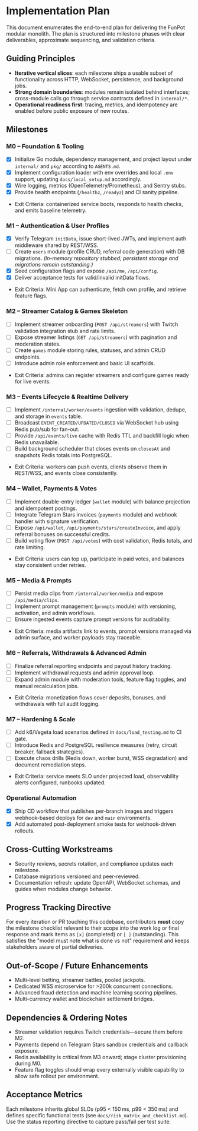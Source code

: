 # Implementation Plan

This document enumerates the end-to-end plan for delivering the FunPot modular
monolith. The plan is structured into milestone phases with clear deliverables,
approximate sequencing, and validation criteria.

## Guiding Principles
- **Iterative vertical slices**: each milestone ships a usable subset of
  functionality across HTTP, WebSocket, persistence, and background jobs.
- **Strong domain boundaries**: modules remain isolated behind interfaces;
  cross-module calls go through service contracts defined in `internal/*`.
- **Operational readiness first**: tracing, metrics, and idempotency are enabled
  before public exposure of new routes.

## Milestones

### M0 – Foundation & Tooling
- [x] Initialize Go module, dependency management, and project layout under
  `internal/` and `pkg/` according to `AGENTS.md`.
- [x] Implement configuration loader with env overrides and local `.env`
  support, updating `docs/local_setup.md` accordingly.
- [x] Wire logging, metrics (OpenTelemetry/Prometheus), and Sentry stubs.
- [x] Provide health endpoints (`/healthz`, `/readyz`) and CI sanity pipeline.
- Exit Criteria: containerized service boots, responds to health checks, and
  emits baseline telemetry.

### M1 – Authentication & User Profiles
- [x] Verify Telegram `initData`, issue short-lived JWTs, and implement auth
  middleware shared by REST/WSS.
- [ ] Create `users` module (profile CRUD, referral code generation) with DB
  migrations. *(In-memory repository stubbed; persistent storage and migrations
  remain outstanding.)*
- [x] Seed configuration flags and expose `/api/me`, `/api/config`.
- [x] Deliver acceptance tests for valid/invalid initData flows.
- Exit Criteria: Mini App can authenticate, fetch own profile, and retrieve
  feature flags.

### M2 – Streamer Catalog & Games Skeleton
- [ ] Implement streamer onboarding (`POST /api/streamers`) with Twitch
  validation integration stub and rate limits.
- [ ] Expose streamer listings (`GET /api/streamers`) with pagination and
  moderation states.
- [ ] Create `games` module storing rules, statuses, and admin CRUD endpoints.
- [ ] Introduce admin role enforcement and basic UI scaffolds.
- Exit Criteria: admins can register streamers and configure games ready for
  live events.

### M3 – Events Lifecycle & Realtime Delivery
- [ ] Implement `/internal/worker/events` ingestion with validation, dedupe, and
  storage in `events` table.
- [ ] Broadcast `EVENT_CREATED/UPDATED/CLOSED` via WebSocket hub using Redis
  pub/sub for fan-out.
- [ ] Provide `/api/events/live` cache with Redis TTL and backfill logic when
  Redis unavailable.
- [ ] Build background scheduler that closes events on `closesAt` and snapshots
  Redis totals into PostgreSQL.
- Exit Criteria: workers can push events, clients observe them in REST/WSS, and
  events close consistently.

### M4 – Wallet, Payments & Votes
- [ ] Implement double-entry ledger (`wallet` module) with balance projection
  and idempotent postings.
- [ ] Integrate Telegram Stars invoices (`payments` module) and webhook handler
  with signature verification.
- [ ] Expose `/api/wallet`, `/api/payments/stars/createInvoice`, and apply
  referral bonuses on successful credits.
- [ ] Build voting flow (`POST /api/votes`) with cost validation, Redis totals,
  and rate limiting.
- Exit Criteria: users can top up, participate in paid votes, and balances stay
  consistent under retries.

### M5 – Media & Prompts
- [ ] Persist media clips from `/internal/worker/media` and expose
  `/api/media/clips`.
- [ ] Implement prompt management (`prompts` module) with versioning,
  activation, and admin workflows.
- [ ] Ensure ingested events capture prompt versions for auditability.
- Exit Criteria: media artifacts link to events, prompt versions managed via
  admin surface, and worker payloads stay traceable.

### M6 – Referrals, Withdrawals & Advanced Admin
- [ ] Finalize referral reporting endpoints and payout history tracking.
- [ ] Implement withdrawal requests and admin approval loop.
- [ ] Expand admin module with moderation tools, feature flag toggles, and
  manual recalculation jobs.
- Exit Criteria: monetization flows cover deposits, bonuses, and withdrawals
  with full audit logging.

### M7 – Hardening & Scale
- [ ] Add k6/Vegeta load scenarios defined in `docs/load_testing.md` to CI gate.
- [ ] Introduce Redis and PostgreSQL resilience measures (retry, circuit
  breaker, fallback strategies).
- [ ] Execute chaos drills (Redis down, worker burst, WSS degradation) and
  document remediation steps.
- Exit Criteria: service meets SLO under projected load, observability alerts
  configured, runbooks updated.

### Operational Automation
- [x] Ship CD workflow that publishes per-branch images and triggers webhook-based
  deploys for `dev` and `main` environments.
- [x] Add automated post-deployment smoke tests for webhook-driven rollouts.

## Cross-Cutting Workstreams
- Security reviews, secrets rotation, and compliance updates each milestone.
- Database migrations versioned and peer-reviewed.
- Documentation refresh: update OpenAPI, WebSocket schemas, and guides when
  modules change behavior.

## Progress Tracking Directive
For every iteration or PR touching this codebase, contributors **must** copy the
milestone checklist relevant to their scope into the work log or final response
and mark items as `[x]` (completed) or `[ ]` (outstanding). This satisfies the
"model must note what is done vs not" requirement and keeps stakeholders aware
of partial deliveries.

## Out-of-Scope / Future Enhancements
- Multi-level betting, streamer battles, pooled jackpots.
- Dedicated WSS microservice for >200k concurrent connections.
- Advanced fraud detection and machine learning scoring pipelines.
- Multi-currency wallet and blockchain settlement bridges.

## Dependencies & Ordering Notes
- Streamer validation requires Twitch credentials—secure them before M2.
- Payments depend on Telegram Stars sandbox credentials and callback exposure.
- Redis availability is critical from M3 onward; stage cluster provisioning
  during M0.
- Feature flag toggles should wrap every externally visible capability to allow
  safe rollout per environment.

## Acceptance Metrics
Each milestone inherits global SLOs (p95 < 150 ms, p99 < 350 ms) and defines
specific functional tests (see `docs/risk_matrix_and_checklist.md`). Use the
status reporting directive to capture pass/fail per test suite.
